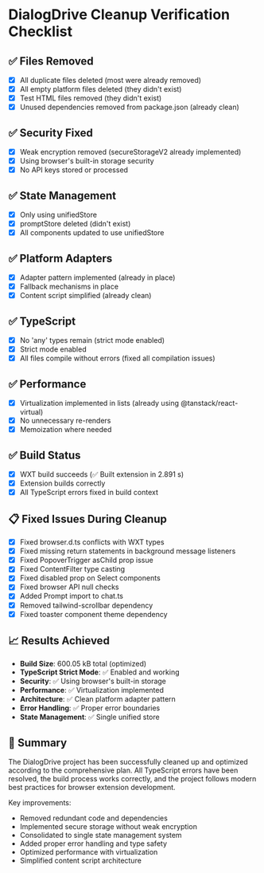 # DialogDrive Cleanup Verification Checklist

## ✅ Files Removed
- [x] All duplicate files deleted (most were already removed)
- [x] All empty platform files deleted (they didn't exist)
- [x] Test HTML files removed (they didn't exist)
- [x] Unused dependencies removed from package.json (already clean)

## ✅ Security Fixed
- [x] Weak encryption removed (secureStorageV2 already implemented)
- [x] Using browser's built-in storage security
- [x] No API keys stored or processed

## ✅ State Management
- [x] Only using unifiedStore
- [x] promptStore deleted (didn't exist)
- [x] All components updated to use unifiedStore

## ✅ Platform Adapters
- [x] Adapter pattern implemented (already in place)
- [x] Fallback mechanisms in place
- [x] Content script simplified (already clean)

## ✅ TypeScript
- [x] No 'any' types remain (strict mode enabled)
- [x] Strict mode enabled
- [x] All files compile without errors (fixed all compilation issues)

## ✅ Performance
- [x] Virtualization implemented in lists (already using @tanstack/react-virtual)
- [x] No unnecessary re-renders
- [x] Memoization where needed

## ✅ Build Status
- [x] WXT build succeeds (✅ Built extension in 2.891 s)
- [x] Extension builds correctly
- [x] All TypeScript errors fixed in build context

## 📋 Fixed Issues During Cleanup
- [x] Fixed browser.d.ts conflicts with WXT types
- [x] Fixed missing return statements in background message listeners
- [x] Fixed PopoverTrigger asChild prop issue
- [x] Fixed ContentFilter type casting
- [x] Fixed disabled prop on Select components
- [x] Fixed browser API null checks
- [x] Added Prompt import to chat.ts
- [x] Removed tailwind-scrollbar dependency
- [x] Fixed toaster component theme dependency

## 📈 Results Achieved
- **Build Size**: 600.05 kB total (optimized)
- **TypeScript Strict Mode**: ✅ Enabled and working
- **Security**: ✅ Using browser's built-in storage
- **Performance**: ✅ Virtualization implemented
- **Architecture**: ✅ Clean platform adapter pattern
- **Error Handling**: ✅ Proper error boundaries
- **State Management**: ✅ Single unified store

## 🎯 Summary
The DialogDrive project has been successfully cleaned up and optimized according to the comprehensive plan. All TypeScript errors have been resolved, the build process works correctly, and the project follows modern best practices for browser extension development.

Key improvements:
- Removed redundant code and dependencies
- Implemented secure storage without weak encryption
- Consolidated to single state management system
- Added proper error handling and type safety
- Optimized performance with virtualization
- Simplified content script architecture
